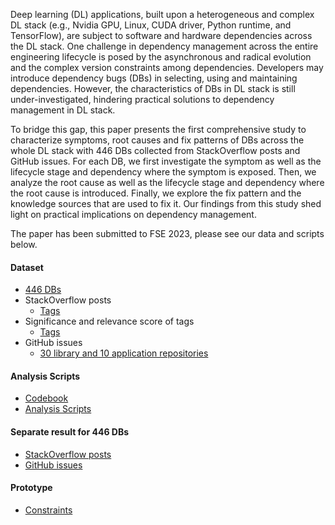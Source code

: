 Deep learning (DL) applications, built upon a heterogeneous and complex DL stack (e.g., Nvidia GPU, Linux, CUDA driver, Python runtime, and TensorFlow), are subject to software and hardware dependencies across the DL stack. One challenge in dependency management across the entire engineering lifecycle is posed by the asynchronous and radical evolution and the complex version constraints among dependencies. Developers may introduce dependency bugs (DBs) in selecting, using and maintaining dependencies. However, the characteristics of DBs in DL stack is still under-investigated, hindering practical solutions to dependency management in DL stack.

To bridge this gap, this paper presents the first comprehensive study to characterize symptoms, root causes and fix patterns of DBs across the whole DL stack with 446 DBs collected from StackOverflow posts and GitHub issues. For each DB, we first investigate the symptom as well as the lifecycle stage and dependency where the symptom is exposed. Then, we analyze the root cause as well as the lifecycle stage and dependency where the root cause is introduced. Finally, we explore the fix pattern and the knowledge sources that are used to fix it. Our findings from this study shed light on practical implications on dependency management.

The paper has been submitted to FSE 2023, please see our data and scripts below.

#### Dataset

* [446 DBs](dataset.xls)
* StackOverflow posts
  * [Tags](tags.zip)
* Significance and relevance score of tags
  * [Tags](significance_relevance.csv)
* GitHub issues
  * [30 library and 10 application repositories](github_repos.json)

#### Analysis Scripts

* [Codebook](code_book.xlsx)
* [Analysis Scripts](scripts.zip)

#### Separate result for 446 DBs

* [StackOverflow posts](so_graphs.zip)
* [GitHub issues](github_graphs.zip)

#### Prototype

* [Constraints](constraints.zip)